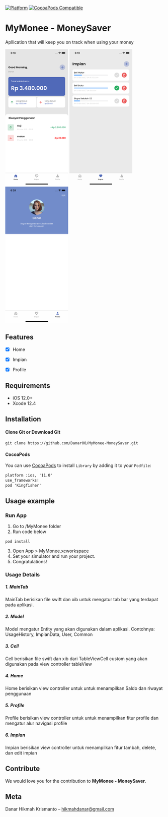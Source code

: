 [![Platform](https://img.shields.io/cocoapods/p/LFAlertController.svg?style=flat)](http://cocoapods.org/pods/LFAlertController)
[![CocoaPods Compatible](https://img.shields.io/cocoapods/v/EZSwiftExtensions.svg)](https://img.shields.io/cocoapods/v/LFAlertController.svg)

# MyMonee - MoneySaver
Apllication that will keep you on track when using your money

<p align="col">
<img src="/image/Home.png" alt="drawing" width="200"/>
<img src="/image/Impian.png" alt="drawing" width="200"/>
<img src="/image/Profile.png" alt="drawing" width="200"/>

</p>


## Features

- [x] Home
- [x] Impian
- [x] Profile


## Requirements

- iOS 12.0+
- Xcode 12.4

## Installation

#### Clone Git or Download Git

```Clone Git from your terminal
git clone https://github.com/Danar00/MyMonee-MoneySaver.git
```

#### CocoaPods
You can use [CocoaPods](http://cocoapods.org/) to install `Library` by adding it to your `Podfile`:

```Kingfisher
platform :ios, '11.0'
use_frameworks!
pod 'Kingfisher'
```

## Usage example
### Run App
1. Go to /MyMonee folder
2. Run code below
```
pod install
```
3. Open App > MyMonee.xcworkspace
4. Set your simulator and run your project.
5. Congratulations!

### Usage Details


##### 1. MainTab
MainTab berisikan file swift dan xib untuk mengatur tab bar yang terdapat pada aplikasi.

##### 2. Model

Model mengatur Entity yang akan digunakan dalam aplikasi. Contohnya: UsageHistory, ImpianData, User, Common

##### 3. Cell

Cell berisikan file swift dan xib dari TableViewCell custom yang akan digunakan pada view controller tableView

##### 4. Home
Home berisikan view controller untuk untuk menampilkan Saldo dan riwayat penggunaan

##### 5. Profile
Profile berisikan view controller untuk untuk menampilkan fitur profile dan mengatur alur navigasi profile

##### 6. Impian
Impian berisikan view controller untuk menampilkan fitur tambah, delete, dan edit impian

## Contribute

We would love you for the contribution to **MyMonee - MoneySaver**.

## Meta

Danar Hikmah Krismanto  – hikmahdanar@gmail.com
